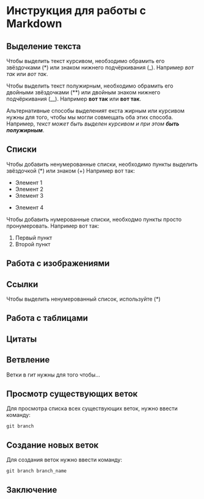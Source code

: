 # Инструкция для работы с Markdown

## Выделение текста
Чтобы выделить текст курсивом, необзодимо обрамить его звёздочками (*) или знаком нижнего подчёркивания (_). Например *вот так* или _вот так_.

Чтобы выделить текст полужирным, необходимо обрамить его двойными звёздочками (**) или двойным знаком нижнего подчёркивания (__). Например **вот так** или __вот так__.

Альтернативные способы выделеният екста жирным или курсивом нужны для того, чтобы мы могли совмещать оба этих способа. Например, _текст может быть выделен курсивом и при этом **быть полужирным**_.

## Списки
Чтобы добавить ненумерованные списки, необходимо пункты выделить звёздочкой (*) или знаком (+)
Например вот так:
* Элемент 1
* Элемент 2
* Элемент 3
+ Элемент 4

Чтобы добавить нумерованные списки, необходмо пункты просто пронумеровать. Например вот так:
1. Первый пункт
2. Второй пункт



## Работа с изображениями

## Ссылки
Чтобы выделить ненумерованный список, используйте (*)

## Работа с таблицами

## Цитаты

## Ветвление

Ветки в гит нужны для того чтобы...

## Просмотр существующих веток

Для просмотра списка всех существующих веток, нужно ввести команду:

    git branch

## Создание новых веток

Для создания веток нужно ввести команду:

    git branch branch_name
    

## Заключение